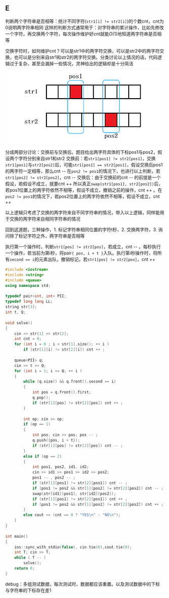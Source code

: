 ## E
判断两个字符串是否相等：统计不同字符(`str1[i] != str2[i]`)的个数cnt，cnt为0说明两字符串相同
这样的判断方式通常用于：对字符串的累计操作，比如先修改一个字符，再交换两个字符，每次操作维护好cnt就能$O(1)$地知道两字符串是否相等

交换字符时，如何维护cnt？可以是str1中的两字符交换，可以是str2中的两字符交换，也可以是分别来自str1和str2的两字符交换。分类讨论以上情况的话，代码逻辑过于复杂，甚至会漏掉一些情况，灵神给出的逻辑却是十分简洁

![image.png](https://raw.githubusercontent.com/ren77281/pigco-image/main/img/20230826105819.png)

分成两部分讨论：交换前与交换后。题目给出两字符具体的下标pos1与pos2，假设两个字符分别来自str1和str2
交换前：若`str1[pos1] != str2[pos1]`，交换`str1[pos1]`与`str2[pos2]`后，可能`str1[pos1] == str2[pos1]`，假设交换后pos1的两字符一定相等，那么cnt -- 
在`pos2 != pos1`的情况下，也进行以上判断，若`str1[pos2] != str2[pos2]`，cnt -- 
交换后：由于交换前的cnt -- 的前提是一个假设，若假设不成立，就要cnt ++ 
所以真正`swap(str1[pos1], str2[pos2])`后，若pos1位置上的两字符依然不相等，假设不成立，撤销之前的操作，cnt ++ 。在`pos2 != pos1`的情况下，若pos2位置上的两字符依然不相等，假设不成立，cnt ++ 

以上逻辑只考虑了交换的两字符来自不同字符串的情况，带入以上逻辑，同样能用于交换的两字符来自相同字符串的情况

回到这道题，三种操作，1. 标记字符串相同位置的字符t秒，2. 交换两字符，3. 询问除了标记字符之外，两字符串是否相等

执行第一个操作时，判断`str1[pos] != str2[pos]`，若成立，cnt -- 。每秒执行一个操作，若当前为第i秒，将pair`{ pos, i + t }`入队。执行第i秒操作时，将所有`second == i`的元素出队，撤销标记，若`str1[pos] != str2[pos]`，cnt ++ 
```cpp
#include <iostream>
#include <string>
#include <queue>
using namespace std;

typedef pair<int, int> PII;
typedef long long LL;
string str[3];
int t, Q;

void solve()
{
    cin >> str[1] >> str[2];
    int cnt = 0;
    for (int i = 0 ; i < str[1].size(); ++ i )
        if (str[1][i] != str[2][i]) cnt ++ ;
    
    queue<PII> q;
    cin >> t >> Q;
    for (int i = 1; i <= Q; ++ i )
    {
        while (q.size() && q.front().second == i)
        {
            int pos = q.front().first;
            q.pop();
            if (str[1][pos] != str[2][pos]) cnt ++ ;
        }
        
        int op; cin >> op;
        if (op == 1) 
        {
            int pos; cin >> pos; pos -- ;
            q.push({pos, i + t});
            if (str[1][pos] != str[2][pos]) cnt -- ;
        }
        else if (op == 2)
        {
            int pos1, pos2, id1, id2;
            cin >> id1 >> pos1 >> id2 >> pos2;
            pos1 -- , pos2 -- ;
            if (str[1][pos1] != str[2][pos1]) cnt -- ;
            if (pos1 != pos2 && str[1][pos2] != str[2][pos2]) cnt -- ;
            swap(str[id1][pos1], str[id2][pos2]);
            if (str[1][pos1] != str[2][pos1]) cnt ++ ;
            if (pos1 != pos2 && str[1][pos2] != str[2][pos2]) cnt ++ ;
        }
        else cout << (cnt == 0 ? "YES\n" : "NO\n");
    }
}

int main()
{
    ios::sync_with_stdio(false), cin.tie(0),cout.tie(0);
    int T; cin >> T;
    while ( T -- )
        solve();
    return 0;
}
```
debug：多组测试数据，每次测试时，数据都应该重置。以及测试数据中的下标与字符串的下标存在差1